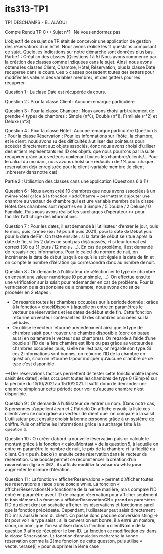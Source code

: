 # its313-TP1
TP1 DESCHAMPS - EL ALAOUI

Compte Rendu TP C++
Sujet n°1 : Ne vous endormez pas

L’objectif de ce sujet de TP était de concevoir une application de gestion des réservations d’un hôtel.
Nous avons réalisé les 11 questions composant ce sujet. Quelques indications sur notre démarche sont données plus bas.
Partie 1 : Création des classes (Questions 1 à 5)
Nous avons commencé par la création des classes comme indiquées dans le sujet. Ainsi, nous avons obtenu les classes Client, Chambre, Hôtel, Réservation, plus la classe Date récupérée dans le cours.
Ces 5 classes possèdent toutes des setters pour modifier les valeurs des variables membres, et des getters pour les récupérer.

Question 1 : La clase Date est récupérée du cours.

Question 2 : Pour la classe Client : Aucune remarque particulière

Question 3 : Pour la classe Chambre : Nous avons choisi arbitrairement de prendre 4 types de chambres : 
Simple (n°0), Double (n°1), Familiale (n°2) et Deluxe (n°3)

Question 4 : Pour la classe Hôtel : Aucune remarque particulière
Question 5 : Pour la classe Réservation : 
Pour les informations sur l’hôtel, la chambre, et le client, nous avons eu des difficultés à utiliser des pointeurs pour accéder directement aux objets associés, donc nous avons choisi d’utiliser des entiers représentants les ID des objets, que nous pourrons par la suite récupérer grâce aux vecteurs contenant toutes les chambres/clients/…
Pour le calcul du montant, nous avons choisi une réduction de 1% pour chaque réservation déjà enregistrée pour le client (variable membre de client _nbreserv dans notre cas)







Partie 2 : Utilisation des classes dans une application (Questions 6 à 11)

Question 6 : Nous avons créé 10 chambres que nous avons associées à un même hôtel grâce à la fonction « addChamre » permettant d’ajouter une chambre au vecteur de chambre qui est une variable membre de la classe Hôtel. Ces chambres sont réparties en 3 Simple / 5 Double / 2 Deluxe / 0 Familiale.
Puis nous avons réalisé les surcharges d’opérateur << pour faciliter l’affichage des informations.

Question 7 : Pour les dates, il est demandé à l’utilisateur d’entrer le jour, puis le mois, puis l’année (ex : 16 puis 8 puis 2021), pour la date de Début puis pour la date de Fin. On teste ensuite : si la date de début se situe après la date de fin, si les 2 dates ne sont pas déjà passés, et si leur format est correct (30 ou 31 jours / 12 mois / …). En cas de problème, il est demandé de ressaisir ces informations.
Pour le calcul du nombre de nuit, on incrémente la date de début jusqu’à ce qu’elle soit égale à la date de fin et on compte le nombre d’itération qui correspondra donc au nombre de nuit.

Question 8 : On demande à l’utilisateur de sélectionner le type de chambre en entrant une valeur numérique (0 pour simple, …). On effectue ensuite une vérification sur la saisit pour redemander en cas de problème.
Pour la vérification de la disponibilité de la chambre, nous avons choisit de procéder en 2 étapes :
- On regarde toutes les chambres occupées sur la période donnée : grâce à la fonction « checkDispo » à laquelle on entre en paramètres le vecteur de réservations et les dates de début et de fin. Cette fonction retourne un vecteur contenant les ID des chambres occupées sur la période.
- On utilise le vecteur retourné précédemment ainsi que le type de chambre saisit pour trouver une chambre disponible (donc on passe aussi en paramètre le vecteur des chambres). On regarde à l’aide d’une boucle si l’ID de la 1ère chambre est libre ou pas grâce au vecteur des chambres occupées, puis, si elle ne l’est pas, on regarde son type. Si ces 2 informations sont bonnes, on retourne l’ID de la chambre en question, sinon on retourne 0 pour indiquer qu’aucune chambre de ce type c’est disponible.

-->Des réservations factices permettent de tester cette fonctionnalité (après saisit des dates): elles occupent toutes les chambres de type 0 (Simple) sur la période du 10/10/2021 au 15/10/2021. Il suffit donc de demander une chambre simple sur cette période pour voir qu’aucune chambre n’est disponible.

Question 9 : On demande à l’utilisateur de rentrer un nom. (Dans notre cas, 8 personnes s’appellent Jean et 2 Patrick)
On affiche ensuite la liste des clients avec ce nom grâce au vecteur de client que l’on compare à la saisit. L’utilisateur peut ensuite choisir la bonne personne grâce à un système de chiffre.
Puis on affiche les informations grâce la surcharge faite à la question 6.

Question 10 : On créer d’abord la nouvelle réservation puis on calcule le montant grâce à la fonction « calculMontant » de la question 5, à laquelle on entre en paramètre le nombre de nuit, le prix de la chambre et la fidélité du client.
On « push_back() » ensuite cette réservation dans le vecteur de réservation.
Une boucle permet de recommencer la création d’un réservation (ligne ≈ 367), il suffit de modifier la valeur du while pour augmenter le nombre d’itération.

Question 11 : La fonction « afficherReservations » permet d’afficher toutes les réservations à l’aide d’une boucle while.
La fonction « afficherReservationsN » fonctionne de la même manière, mais compare l’ID entré en paramètre avec l’ID de chaque réservation pour afficher seulement le bon élément.
La fonction « afficherReservationCN » prend en paramètre l’ID du client dont on souhaite afficher les réservations et fonctionne pareil que la fonction précédente. Cependant, l’utilisateur peut saisir directement l’ID mais aussi le nom du client. On passe donc pas une conversion string -> int pour voir le type saisit : si la conversion est bonne, il a entré un nombre, sinon, un nom, que l’on va utiliser dans la fonction « clientNom » de la question 9 afin de récupérer le bon ID.
La fonction de modification est dans la classe Réservation.
La fonction d’annulation recherche la bonne réservation comme la 2ème fonction de cette question, puis utilise « vecteur.erase(i) » pour supprimer la ième case
